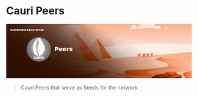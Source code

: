 # Cauri Peers

<p align="center">
    <img src="https://github.com/cauriland/peers/blob/master/banner.png" />
</p>

> Cauri Peers that serve as Seeds for the network.
